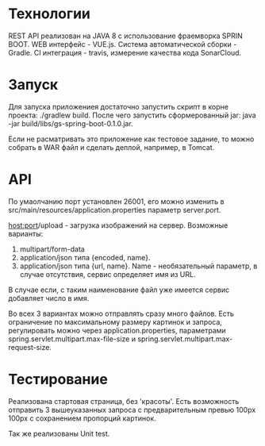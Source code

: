 # Технологии
REST API реализован на JAVA 8 с использование фраемворка SPRIN BOOT.
WEB интерфейс - VUE.js.
Cистема автоматической сборки - Gradle.
CI интеграция - travis, измерение качества кода SonarCloud.

# Запуск
Для запуска приложениея достаточно запустить скрипт в корне проекта:
./gradlew build.
После чего запустить сформерованный jar:
java -jar build/libs/gs-spring-boot-0.1.0.jar.

Если не расматривать это приложение как тестовое задание, то можно собрать в WAR файл и сделать деплой, например, в Tomcat.

# API

По умаолчанию порт установлен 26001, его можно изменить в src/main/resources/application.properties параметр server.port.

<host:port>/upload - загрузка изображений на сервер.
Возможные варианты:
  1. multipart/form-data
  2. application/json типа {encoded, name}.
  3. application/json типа {url, name}. Name - необязательный параметр, в случае отсутствия, сервис определяет имя из URL.
  
  В случае если, с таким наименование файл уже имеется сервис добавляет число в имя.
  
  Во всех 3 вариантах можно отправлять сразу много файлов.
  Есть ограничение по максимальному размеру картинок и запроса, регулировать можно через application.properties, параметрами spring.servlet.multipart.max-file-size и spring.servlet.multipart.max-request-size.

# Тестирование

Реализована стартовая страница, без 'красоты'.
Есть возможность отправить 3 вышеуказанных запроса с предварительным превью 100px 100px с сохранением пропорций картинок.

Так же реализованы Unit test.
